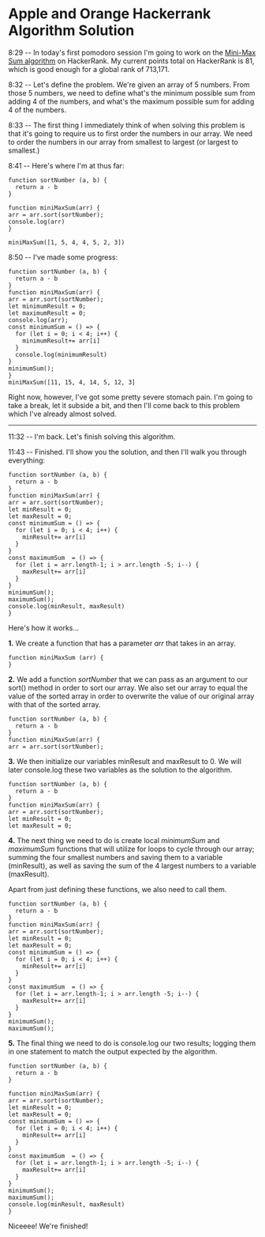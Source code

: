 # Apple and Orange Hackerrank Algorithm Solution

8:29 -- In today's first pomodoro session I'm going to work on the [Mini-Max Sum algorithm](https://www.hackerrank.com/challenges/mini-max-sum/problem) on HackerRank. My current points total on HackerRank is 81, which is good enough for a global rank of 713,171.

8:32 -- Let's define the problem. We're given an array of 5 numbers. From those 5 numbers, we need to define what's the minimum possible sum from adding 4 of the numbers, and what's the maximum possible sum for adding 4 of the numbers.

8:33 -- The first thing I immediately think of when solving this problem is that it's going to require us to first order the numbers in our array. We need to order the numbers in our array from smallest to largest (or largest to smallest.)

8:41 -- Here's where I'm at thus far:
```
function sortNumber (a, b) {
  return a - b
}

function miniMaxSum(arr) {
arr = arr.sort(sortNumber);
console.log(arr)
}

miniMaxSum([1, 5, 4, 4, 5, 2, 3])
```

8:50 -- I've made some progress:
```
function sortNumber (a, b) {
  return a - b
}
function miniMaxSum(arr) {
arr = arr.sort(sortNumber);
let minimumResult = 0;
let maximumResult = 0;
console.log(arr);
const minimumSum = () => {
  for (let i = 0; i < 4; i++) {
    minimumResult+= arr[i]
  }
  console.log(minimumResult)
}
minimumSum();
}
miniMaxSum([11, 15, 4, 14, 5, 12, 3]
```
Right now, however, I've got some pretty severe stomach pain. I'm going to take a break, let it subside a bit, and then I'll come back to this problem which I've already almost solved.
___
11:32 -- I'm back. Let's finish solving this algorithm.

11:43 -- Finished. I'll show you the solution, and then I'll walk you through everything:

```
function sortNumber (a, b) {
  return a - b
}
function miniMaxSum(arr) {
arr = arr.sort(sortNumber);
let minResult = 0;
let maxResult = 0;
const minimumSum = () => {
  for (let i = 0; i < 4; i++) {
    minResult+= arr[i]
  }
}
const maximumSum  = () => {
  for (let i = arr.length-1; i > arr.length -5; i--) {
    maxResult+= arr[i]
  }
}
minimumSum();
maximumSum();
console.log(minResult, maxResult)
}
```
Here's how it works...

**1.** We create a function that has a parameter *arr* that takes in an array.
```
function miniMaxSum (arr) {
}
```
**2.** We add a function *sortNumber* that we can pass as an argument to our sort() method in order to sort our array. We also set our array to equal the value of the sorted array in order to overwrite the value of our original array with that of the sorted array.
```
function sortNumber (a, b) {
  return a - b
}
function miniMaxSum(arr) {
arr = arr.sort(sortNumber);
```
**3.** We then initialize our variables minResult and maxResult to 0. We will later console.log these two variables as the solution to the algorithm.
```
function sortNumber (a, b) {
  return a - b
}
function miniMaxSum(arr) {
arr = arr.sort(sortNumber);
let minResult = 0;
let maxResult = 0;
```
**4.** The next thing we need to do is create local *minimumSum* and *maximumSum* functions that will utilize for loops to cycle through our array; summing the four smallest numbers and saving them to a variable (minResult), as well as saving the sum of the 4 largest numbers to a variable (maxResult).

Apart from just defining these functions, we also need to call them.
```
function sortNumber (a, b) {
  return a - b
}
function miniMaxSum(arr) {
arr = arr.sort(sortNumber);
let minResult = 0;
let maxResult = 0;
const minimumSum = () => {
  for (let i = 0; i < 4; i++) {
    minResult+= arr[i]
  }
}
const maximumSum  = () => {
  for (let i = arr.length-1; i > arr.length -5; i--) {
    maxResult+= arr[i]
  }
}
minimumSum();
maximumSum();
```
**5.** The final thing we need to do is console.log our two results; logging them in one statement to match the output expected by the algorithm.
```
function sortNumber (a, b) {
  return a - b
}

function miniMaxSum(arr) {
arr = arr.sort(sortNumber);
let minResult = 0;
let maxResult = 0;
const minimumSum = () => {
  for (let i = 0; i < 4; i++) {
    minResult+= arr[i]
  }
}
const maximumSum  = () => {
  for (let i = arr.length-1; i > arr.length -5; i--) {
    maxResult+= arr[i]
  }
}
minimumSum();
maximumSum();
console.log(minResult, maxResult)
}
```
Niceeee! We're finished!